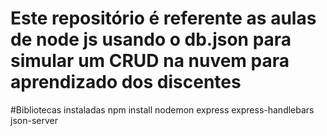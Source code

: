 # Este repositório é referente as aulas de node js usando o db.json para simular um CRUD na nuvem para aprendizado dos discentes

#Bibliotecas instaladas
npm install nodemon express express-handlebars json-server
 
